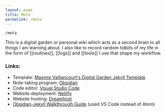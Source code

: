```yaml
---
layout: page
title: Meta
permalink: /meta
---
```


`/meta`

This is a digital garden or personal wiki which acts as a second brain to all things I am learning about. I also like to record random tidbits of my life in the form of [[routines]], [[logs]] and [[tools]] I use that shape my workflow.

### Links:
- Template: [Maxime Vaillancourt's Digital Garden Jekyll Template](https://github.com/maximevaillancourt/digital-garden-jekyll-template)
- Note-taking program: [Obsidian](https://obsidian.md/)
- Code editor: [Visual Studio Code](https://code.visualstudio.com/) 
- Website deployment: [Netlify](https://www.netlify.com/?utm_medium=paid_search&utm_source=google&utm_campaign=12755510784&utm_term=netlify%20hosting)
- Website hosting: [Dreamhost](https://www.dreamhost.com/)
- [Obsidian-Jekyll Walkthrough Guide](https://refinedmind.co/obsidian-jekyll-workflow) (used VS Code instead of Atom)



<style>
  .wrapper {
    max-width: 58em;
  }
</style>
